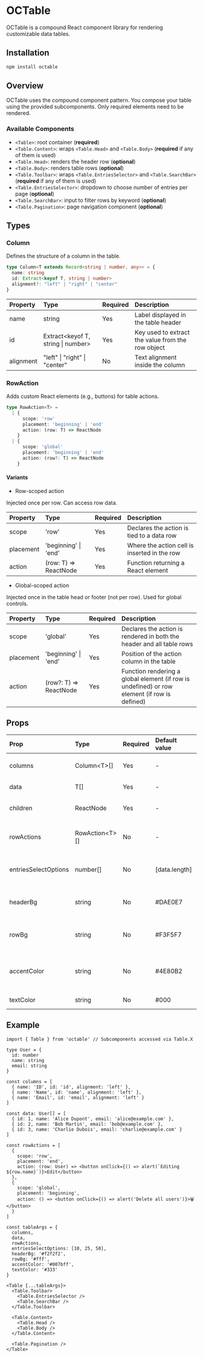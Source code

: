 # OCTable 

OCTable is a compound React component library for rendering customizable data tables.


## Installation

```bash
npm install octable
```


## Overview

OCTable uses the compound component pattern. You compose your table using the provided subcomponents. Only required elements need to be rendered.


### Available Components

- `<Table>`: root container (**required**)
- `<Table.Content>`: wraps `<Table.Head>` and `<Table.Body>` (**required** if any of them is used)
- `<Table.Head>`: renders the header row (**optional**)
- `<Table.Body>`: renders table rows (**optional**)
- `<Table.Toolbar>`: wraps `<Table.EntriesSelector>` and `<Table.SearchBar>` (**required** if any of them is used)
- `<Table.EntriesSelector>`: dropdown to choose number of entries per page (**optional**)
- `<Table.SearchBar>`: input to filter rows by keyword (**optional**)
- `<Table.Pagination>`: page navigation component (**optional**)


## Types


### Column<T>

Defines the structure of a column in the table.

```ts
type Column<T extends Record<string | number, any>> = {
  name: string
  id: Extract<keyof T, string | number>
  alignment?: "left" | "right" | "center"
}
```

| Property   | Type                                | Required        | Description                                       |
| :--------- | :---------------------------------- | :-------------- | :------------------------------------------------ |
| name       | string                              | Yes             | Label displayed in the table header               |
| id         | Extract<keyof T, string \| number>  | Yes             | Key used to extract the value from the row object |
| alignment  | "left" \| "right" \| "center"       | No              | Text alignment inside the column                  |


### RowAction<T>

Adds custom React elements (e.g., buttons) for table actions.

```ts
type RowAction<T> =
  | {
      scope: 'row'
      placement: 'beginning' | 'end'
      action: (row: T) => ReactNode
    }
  | {
      scope: 'global'
      placement: 'beginning' | 'end'
      action: (row?: T) => ReactNode
    }
```

#### Variants

- Row-scoped action

Injected once per row. Can access row data.

| Property   | Type                   | Required   | Description                                       |
| :--------- | :--------------------- | :--------- | :------------------------------------------------ |
| scope      | 'row'                  | Yes        | Declares the action is tied to a data row         |
| placement  | 'beginning' \| 'end'   | Yes        | Where the action cell is inserted in the row      |
| action     | (row: T) => ReactNode  | Yes        | Function returning a React element                |

- Global-scoped action

Injected once in the table head or footer (not per row). Used for global controls.

| Property  | Type                   | Required   | Description                                                                                  |
| :-------- | :--------------------- | :--------- | :------------------------------------------------------------------------------------------- |
| scope     | 'global'               | Yes        | Declares the action is rendered in both the header and all table rows                        |
| placement | 'beginning' \| 'end'   | Yes        | Position of the action column in the table                                                   |
| action    | (row?: T) => ReactNode | Yes        | Function rendering a global element (if row is undefined) or row element (if row is defined) |


## Props

| Prop                 | Type            | Required        | Default value  | Description                                  |
| :------------------- | :-------------- | :-------------- | :------------- | :------------------------------------------- |
| columns              | Column\<T>[]    | Yes             | -              | Table column definitions                     |
| data                 | T[]             | Yes             | -              | Data to be displayed                         |
| children             | ReactNode       | Yes             | -              | Nested compound components                   |
| rowActions           | RowAction\<T>[] | No              | -              | Optional actions per row (edit, delete, etc) |
| entriesSelectOptions | number[]        | No              | [data.length]  | List of entry counts available in selector   |
| headerBg             | string          | No              | #DAE0E7      | CSS background for the header row            |
| rowBg                | string          | No              | #F3F5F7      | CSS background for data rows                 |
| accentColor          | string          | No              | #4E80B2      | Color for active elements (pagination, etc.) |
| textColor            | string          | No              | #000           | Text color for all rows                      |


## Example

```tsx
import { Table } from 'octable' // Subcomponents accessed via Table.X

type User = {
  id: number
  name: string
  email: string
}

const columns = [
  { name: 'ID', id: 'id', alignment: 'left' },
  { name: 'Name', id: 'name', alignment: 'left' },
  { name: 'Email', id: 'email', alignment: 'left' }
]

const data: User[] = [
  { id: 1, name: 'Alice Dupont', email: 'alice@example.com' },
  { id: 2, name: 'Bob Martin', email: 'bob@example.com' },
  { id: 3, name: 'Charlie Dubois', email: 'charlie@example.com' }
]

const rowActions = [
  {
    scope: 'row',
    placement: 'end',
    action: (row: User) => <button onClick={() => alert(`Editing ${row.name}`)}>Edit</button>
  },
  {
    scope: 'global',
    placement: 'beginning',
    action: () => <button onClick={() => alert('Delete all users')}>🗑️</button>
  }
]

const tableArgs = {
  columns,
  data,
  rowActions,
  entriesSelectOptions: [10, 25, 50],
  headerBg: '#f2f2f2',
  rowBg: '#fff',
  accentColor: '#007bff',
  textColor: '#333'
}

<Table {...tableArgs}>
  <Table.Toolbar>
    <Table.EntriesSelector />
    <Table.SearchBar />
  </Table.Toolbar>

  <Table.Content>
    <Table.Head />
    <Table.Body />
  </Table.Content>
  
  <Table.Pagination />
</Table>
```